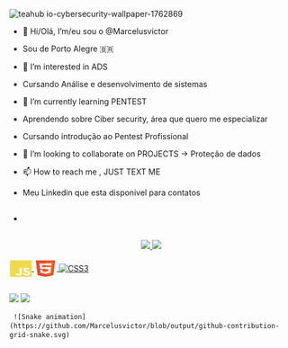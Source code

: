 ![teahub io-cybersecurity-wallpaper-1762869](https://user-images.githubusercontent.com/96080133/155764391-8cfad30f-904d-4064-88bb-66db764b31af.jpg)




- 👋 Hi/Olá, I’m/eu sou o  @Marcelusvictor
- Sou de Porto Alegre
🇧🇷
- 👀 I’m interested in ADS
- Cursando Análise e desenvolvimento de sistemas
 
- 🌱 I’m currently learning PENTEST
- Aprendendo sobre Ciber security, área que quero me especializar
- Cursando introdução ao Pentest Profissional
 
- 💞️ I’m looking to collaborate on PROJECTS
-> Proteção de dados
 
- 📫 How to reach me , JUST TEXT ME
- Meu Linkedin que esta disponivel para contatos 
- ##

<div align="center">
  <a href="https://github.com/Marcelusvictor">
  <img height="145em" src="https://github-readme-stats.vercel.app/api?username=Marcelusvictor&show_icons=true&theme=dark&include_all_commits=true&count_private=true"/>
  <img height="145em" src="https://github-readme-stats.vercel.app/api/top-langs/?username=Marcelusvictor&layout=compact&langs_count=7&theme=dark"/>
</div>

  
  <div style="display: inline_block"><br>
       <img align="center" alt="Js" height="30" width="40" src="https://raw.githubusercontent.com/devicons/devicon/master/icons/javascript/javascript-plain.svg">
       <img align="center" alt="HTML" height="30" width="40" src="https://raw.githubusercontent.com/devicons/devicon/master/icons/html5/html5-original.svg">
       <img align="center" alt="CSS3" height="30" width="40" src="https://cdn.jsdelivr.net/gh/devicons/devicon/icons/css3/css3-original-wordmark.svg" />
 </div>
  
 ## 
  
  <div> 
     <a href="https://www.linkedin.com/in/marcelus-victor-517a681b5" target="_blank"><img src="https://img.shields.io/badge/-LinkedIn-%230077B5?style=for-the-badge&logo=linkedin&logoColor=white" target="_blank"></a> 
     <a href="https://discord.gg/MRC6#3343" target="_blank"><img src="https://img.shields.io/badge/Discord-7289DA?style=for-the-badge&logo=discord&logoColor=white" target="_blank"></a> 
     </div>
 
     ![Snake animation](https://github.com/Marcelusvictor/blob/output/github-contribution-grid-snake.svg)




    

    

    

    




